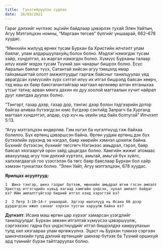 ```yaml
---
title:  Гүнзгийрүүлэн судлах
date:  26/03/2021
---
```


Гараг дэлхийг нүглээс эцсийн байдлаар цэвэрлэх тухай Элен Уайтын, Агуу Мэтгэлцээн номны, “Маргаан төгсөв” бүлгийг уншаарай, 662–678 хуудас.

“Мөнхийн жилүүд өрнөх тусам Бурхан ба Христийн илчлэлт улам баялаг, улам алдаршуулахуйц болох болно. Мэдлэг нэмэгдэх тусам хайр, хүндэтгэл, аз жаргал нэмэгдэх болно. Хүмүүс Бурханы талаар илүү ихийг мэдэх тусам Түүний зан чанарыг бишрэх болно. Есүс Авралын баялаг түүх, Сатантай хийсэн агуу тэмцэлд ямар гайхамшигтай ололт амжилтуудыг гаргаж байсныг танилцуулах үед аврагдсан хүмүүсийн зүрх сэтгэл илүү их итгэл бишрэлд баясан хөөрч, тэд маш их баяр баясгалантайгаар магтаал өргөхөөр алтан ятганыхаа утсыг татна; арван мянга дахин их дуу хоолой магтаалын хүчит найрал дууг хамтдаа дуулах болно.

“Тэнгэрт, газар дээр, газар дор, тэнгис дээр болон тэдгээрийн дотор байгаа аливаа бүтээгдсэн юмс бүгдээр сэнтийд Залрагч ба Хурганд магтаал хүндэтгэл, алдар, сүр хүч нь үеийн үед байх болтугай” Илчлэлт 5:13.

“Агуу мэтгэлцээн өндөрлөв. Гэм нүгэл ба нүгэлтнүүд гэж байхаа болилоо. Бүх ертөнц цэвэршсэн байна. Өргөн уудам ертөнц дэх бүх бүтээлийн зүрхэнд эв нэгдэл, баяр хөөрийн хэмнэл цохилж байна. Бүхнийг бүтээсэн, бүхнийг төгсгөгч Нэгэнээс амьдрал, гэрэл, баяр баясал хязгааргүй орон зайд цацагдах болно. Хамгийн жижиг атомаас авахуулаад агуу том дэлхий хүртэлх, амьтай, амьгүй бүх зүйлс, халхлагдаагүй гоо үзэсгэлэн ба төгс баяр баяслаар Бурхан бол хайр хэмээн тунхаглах болно. “Элен  Уайт, Агуу мэтгэлцээн, 678 хуудас.

**Ярилцах асуултууд:**

`1  Шинэ тэнгэр, шинэ газрыг бүтээж, мөнхийн амьдрал өгнө гэсэн амлалт Христэд итгэгчдийн хувьд яагаад хамгийн үндсэн, чухал амлалт байдаг вэ? Ийм амлалтгүйгээр бидний итгэл хэнд хэрэгтэй вэ?`

`2  2 Петр 3:10–14-г уншаарай. Эдгээр ишлэлүүд нь Исаиа 66 дээр дурдагдсан ижил санааг хэрхэн тусган харуулж байна вэ?`

**Дүгнэлт**: Исаиа маш өргөн цар хүрээг хамарсан үзэгдлийг танилцуулдаг. Бурхан зөвхөн итгэлтэй хүмүүсээ цэвэршүүлж, сэргээхээс гадна бүх үндэстнүүдийг итгэл бишрэлдээ хамруулахын тулд хил хязгаараа улам өргөжүүлнэ. Эцэст нь Бурхан түмнээ сэргээн шинэчлэхийн тулд дэлхий ертөнцийг шинээр бүтээх ба Түүний оршихуй ард түмнийг бүрэн тайтгаруулах болно.